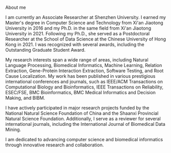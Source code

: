 
About me


I am currently an Associate Researcher at Shenzhen University. I earned my Master's degree in Computer Science and Technology from Xi'an Jiaotong University in 2016 and my Ph.D. in the same field from Xi'an Jiaotong University in 2021. Following my Ph.D., she served as a Postdoctoral Researcher at the School of Data Science at the Chinese University of Hong Kong in 2021. I was recognized with several awards, including the Outstanding Graduate Student Award.

My research interests span a wide range of areas, including Natural Language Processing, Biomedical Informatics, Machine Learning, Relation Extraction, Gene-Protein Interaction Extraction, Software Testing, and Root Cause Localization. My work has been published in various prestigious international conferences and journals, such as IEEE/ACM Transactions on Computational Biology and Bioinformatics, IEEE Transactions on Reliability, ESEC/FSE, BMC Bioinformatics, BMC Medical Informatics and Decision Making, and BIBM.

I have actively participated in major research projects funded by the National Natural Science Foundation of China and the Shaanxi Provincial Natural Science Foundation. Additionally, I serve as a reviewer for several international journals, including the International Journal of Biomedical Data Mining.

I am dedicated to advancing computer science and biomedical informatics through innovative research and collaboration.
